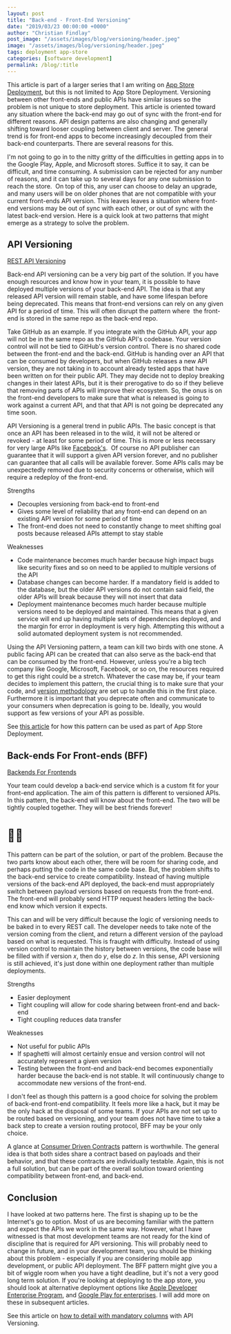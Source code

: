 ```yaml
---
layout: post
title: "Back-end - Front-End Versioning"
date: "2019/03/23 00:00:00 +0000"
author: "Christian Findlay"
post_image: "/assets/images/blog/versioning/header.jpeg"
image: "/assets/images/blog/versioning/header.jpeg"
tags: deployment app-store
categories: [software development]
permalink: /blog/:title
---
```


This article is part of a larger series that I am writing on [App Store Deployment](/app-store-deployment/), but this is not limited to App Store Deployment. Versioning between other front-ends and public APIs have similar issues so the problem is not unique to store deployment. This article is oriented toward any situation where the back-end may go out of sync with the front-end for different reasons. API design patterns are also changing and generally shifting toward looser coupling between client and server. The general trend is for front-end apps to become increasingly decoupled from their back-end counterparts. There are several reasons for this.

I'm not going to go in to the nitty gritty of the difficulties in getting apps in to the Google Play, Apple, and Microsoft stores. Suffice it to say, it can be difficult, and time consuming. A submission can be rejected for any number of reasons, and it can take up to several days for any one submission to reach the store.  On top of this, any user can choose to delay an upgrade, and many users will be on older phones that are not compatible with your current front-ends API version. This leaves leaves a situation where front-end versions may be out of sync with each other, or out of sync with the latest back-end version. Here is a quick look at two patterns that might emerge as a strategy to solve the problem.

API Versioning
--------------

[REST API Versioning](https://restfulapi.net/versioning/)

Back-end API versioning can be a very big part of the solution. If you have enough resources and know how in your team, it is possible to have deployed multiple versions of your back-end API. The idea is that any released API version will remain stable, and have some lifespan before being deprecated. This means that front-end versions can rely on any given API for a period of time. This will often disrupt the pattern where  the front-end is stored in the same repo as the back-end repo.

Take GitHub as an example. If you integrate with the GitHub API, your app will not be in the same repo as the GitHub API's codebase. Your version control will not be tied to GitHub's version control. There is no shared code between the front-end and the back-end. GitHub is handing over an API that can be consumed by developers, but when GitHub releases a new API version, they are not taking in to account already tested apps that have been written on for their public API. They may decide not to deploy breaking changes in their latest APIs, but it is their prerogative to do so if they believe that removing parts of APIs will improve their ecosystem. So, the onus is on the front-end developers to make sure that what is released is going to work against a current API, and that that API is not going be deprecated any time soon.

API Versioning is a general trend in public APIs. The basic concept is that once an API has been released in to the wild, it will not be altered or revoked - at least for some period of time. This is more or less necessary for very large APIs like [Facebook's](https://developers.facebook.com/docs/apps/versions/).  Of course no API publisher can guarantee that it will support a given API version forever, and no publisher can guarantee that all calls will be available forever. Some APIs calls may be unexpectedly removed due to security concerns or otherwise, which will require a redeploy of the front-end.

Strengths

*   Decouples versioning from back-end to front-end
*   Gives some level of reliability that any front-end can depend on an existing API version for some period of time
*   The front-end does not need to constantly change to meet shifting goal posts because released APIs attempt to stay stable

Weaknesses

*   Code maintenance becomes much harder because high impact bugs like security fixes and so on need to be applied to multiple versions of the API
*   Database changes can become harder. If a mandatory field is added to the database, but the older API versions do not contain said field, the older APIs will break because they will not insert that data
*   Deployment maintenance becomes much harder because multiple versions need to be deployed and maintained. This means that a given service will end up having multiple sets of dependencies deployed, and the margin for error in deployment is very high. Attempting this without a solid automated deployment system is not recommended.

Using the API Versioning pattern, a team can kill two birds with one stone. A public facing API can be created that can also serve as the back-end that can be consumed by the front-end. However, unless you're a big tech company like Google, Microsoft, Facebook, or so on, the resources required to get this right could be a stretch. Whatever the case may be, if your team decides to implement this pattern, the crucial thing is to make sure that your code, and [version methodology](https://octopus.com/docs/deployment-process/releases/release-versioning) are set up to handle this in the first place. Furthermore it is important that you deprecate often and communicate to your consumers when deprecation is going to be. Ideally, you would support as few versions of your API as possible.

See [this article](/app-store-deployment-back-end-first/) for how this pattern can be used as part of App Store Deployment.

Back-ends For Front-ends (BFF)
------------------------------

[Backends For Frontends](https://samnewman.io/patterns/architectural/bff/)

Your team could develop a back-end service which is a custom fit for your front-end application. The aim of this pattern is different to versioned APIs. In this pattern, the back-end will know about the front-end. The two will be tightly coupled together. They will be best friends forever!

👬👭
====

This pattern can be part of the solution, or part of the problem. Because the two parts know about each other, there will be room for sharing code, and perhaps putting the code in the same code base. But, the problem shifts to the back-end service to create compatibility. Instead of having multiple versions of the back-end API deployed, the back-end must appropriately switch between payload versions based on requests from the front-end. The front-end will probably send HTTP request headers letting the back-end know which version it expects.

This can and will be very difficult because the logic of versioning needs to be baked in to every REST call. The developer needs to take note of the version coming from the client, and return a different version of the payload based on what is requested. This is fraught with difficulty. Instead of using version control to maintain the history between versions, the code base will be filled with if version _x_, then do _y_, else do _z_. In this sense, API versioning is still achieved, it's just done within one deployment rather than multiple deployments.

Strengths

*   Easier deployment
*   Tight coupling will allow for code sharing between front-end and back-end
*   Tight coupling reduces data transfer

Weaknesses

*   Not useful for public APIs
*   If spaghetti will almost certainly ensue and version control will not accurately represent a given version
*   Testing between the front-end and back-end becomes exponentially harder because the back-end is not stable. It will continuously change to accommodate new versions of the front-end.

I don't feel as though this pattern is a good choice for solving the problem of back-end front-end compatibility. It feels more like a hack, but it may be the only hack at the disposal of some teams. If your APIs are not set up to be routed based on versioning, and your team does not have time to take a back step to create a version routing protocol, BFF may be your only choice.

A glance at [Consumer Driven Contracts](https://www.martinfowler.com/articles/consumerDrivenContracts.html) pattern is worthwhile. The general idea is that both sides share a contract based on payloads and their behavior, and that these contracts are individually testable. Again, this is not a full solution, but can be part of the overall solution toward orienting compatibility between front-end, and back-end.

Conclusion
----------

I have looked at two patterns here. The first is shaping up to be the Internet's go to option. Most of us are becoming familiar with the pattern and expect the APIs we work in the same way. However, what I have witnessed is that most development teams are not ready for the kind of discipline that is required for API versioning. This will probably need to change in future, and in your development team, you should be thinking about this problem - especially if you are considering mobile app development, or public API deployment. The BFF pattern might give you a bit of wiggle room when you have a tight deadline, but it's not a very good long term solution. If you're looking at deploying to the app store, you should look at alternative deployment options like [Apple Developer Enterprise Program](https://developer.apple.com/programs/enterprise/), and [Google Play for enterprises](https://developer.android.com/distribute/google-play/work). I will add more on these in subsequent articles.

See this article on [how to detail with mandatory columns](https://www.christianfindlay.com/blog/api-versioning-mandatory-columns) with API Versioning.
